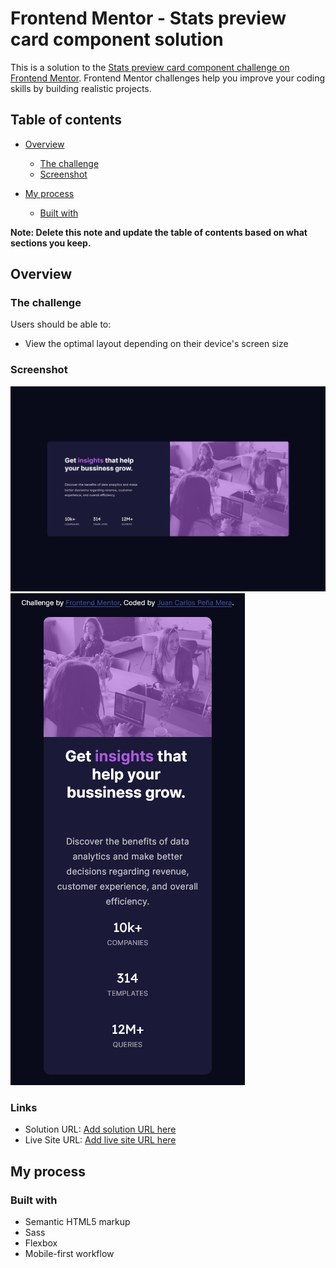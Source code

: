 # Frontend Mentor - Stats preview card component solution

This is a solution to the [Stats preview card component challenge on Frontend Mentor](https://www.frontendmentor.io/challenges/stats-preview-card-component-8JqbgoU62). Frontend Mentor challenges help you improve your coding skills by building realistic projects. 

## Table of contents

- [Overview](#overview)
  - [The challenge](#the-challenge)
  - [Screenshot](#screenshot)
  
- [My process](#my-process)
  - [Built with](#built-with)


**Note: Delete this note and update the table of contents based on what sections you keep.**

## Overview

### The challenge

Users should be able to:

- View the optimal layout depending on their device's screen size

### Screenshot

![](./screenshot_desktop.png)
![](./screenshot_mobile.png)



### Links

- Solution URL: [Add solution URL here](https://github.com/Juank2017/frontend_mentor-stats-preview-card-component-main)
- Live Site URL: [Add live site URL here](https://juank2017.github.io/frontend_mentor-stats-preview-card-component-main/)

## My process

### Built with

- Semantic HTML5 markup
- Sass
- Flexbox
- Mobile-first workflow











